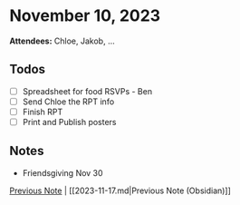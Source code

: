 # November 10, 2023

**Attendees:** Chloe, Jakob, …

## Todos

- [ ] Spreadsheet for food RSVPs - Ben
- [ ] Send Chloe the RPT info
- [ ] Finish RPT
- [ ] Print and Publish posters

## Notes

- Friendsgiving Nov 30

[Previous Note](2023\11\2023-11-17.md) | [[2023-11-17.md|Previous Note (Obsidian)]]